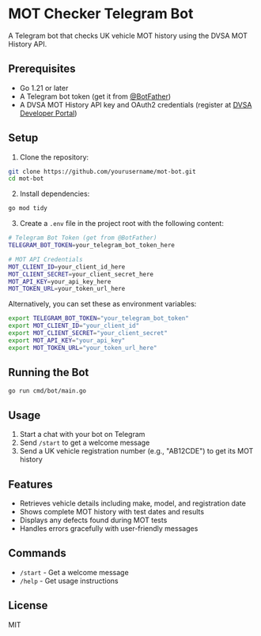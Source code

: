 # MOT Checker Telegram Bot

A Telegram bot that checks UK vehicle MOT history using the DVSA MOT History API.

## Prerequisites

- Go 1.21 or later
- A Telegram bot token (get it from [@BotFather](https://t.me/BotFather))
- A DVSA MOT History API key and OAuth2 credentials (register at [DVSA Developer Portal](https://developer-portal.driver-vehicle-licensing.api.gov.uk/))

## Setup

1. Clone the repository:
```bash
git clone https://github.com/yourusername/mot-bot.git
cd mot-bot
```

2. Install dependencies:
```bash
go mod tidy
```

3. Create a `.env` file in the project root with the following content:
```bash
# Telegram Bot Token (get from @BotFather)
TELEGRAM_BOT_TOKEN=your_telegram_bot_token_here

# MOT API Credentials
MOT_CLIENT_ID=your_client_id_here
MOT_CLIENT_SECRET=your_client_secret_here
MOT_API_KEY=your_api_key_here
MOT_TOKEN_URL=your_token_url_here
```

Alternatively, you can set these as environment variables:
```bash
export TELEGRAM_BOT_TOKEN="your_telegram_bot_token"
export MOT_CLIENT_ID="your_client_id"
export MOT_CLIENT_SECRET="your_client_secret"
export MOT_API_KEY="your_api_key"
export MOT_TOKEN_URL="your_token_url_here"
```

## Running the Bot

```bash
go run cmd/bot/main.go
```

## Usage

1. Start a chat with your bot on Telegram
2. Send `/start` to get a welcome message
3. Send a UK vehicle registration number (e.g., "AB12CDE") to get its MOT history

## Features

- Retrieves vehicle details including make, model, and registration date
- Shows complete MOT history with test dates and results
- Displays any defects found during MOT tests
- Handles errors gracefully with user-friendly messages

## Commands

- `/start` - Get a welcome message
- `/help` - Get usage instructions

## License

MIT 